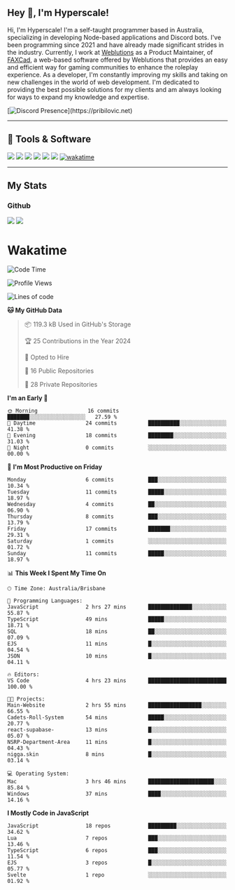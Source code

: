 ## Hey 👋, I'm Hyperscale!

Hi, I'm Hyperscale! I'm a self-taught programmer based in Australia, specializing in developing Node-based applications and Discord bots. I've been programming since 2021 and have already made significant strides in the industry. Currently, I work at [Weblutions](https://weblutions.com) as a Product Maintainer, of [FAXCad](https://weblutions.com/store/faxcad), a web-based software offered by Weblutions that provides an easy and efficient way for gaming communities to enhance the roleplay experience. As a developer, I'm constantly improving my skills and taking on new challenges in the world of web development. I'm dedicated to providing the best possible solutions for my clients and am always looking for ways to expand my knowledge and expertise.

[![Discord Presence](https://lanyard.cnrad.dev/api/906061699562475581?=idleMessage=:Just%Chillin%With%My%Kangaroo!)](https://pribilovic.net)

<p align="center">
<a href="https://github.com/Hyperscale1">
</a>
</p>

---
## 🔧 Tools & Software
![](https://img.shields.io/badge/HTML5-E34F26?style=for-the-badge&logo=html5&logoColor=white) ![](https://img.shields.io/badge/CSS3-1572B6?style=for-the-badge&logo=css3&logoColor=white) ![](https://img.shields.io/badge/MySQL-005C84?style=for-the-badge&logo=mysql&logoColor=white) ![](https://img.shields.io/badge/Ubuntu-E95420?style=for-the-badge&logo=ubuntu&logoColor=white) ![](https://img.shields.io/badge/JavaScript-F7DF1E?style=for-the-badge&logo=javascript&logoColor=black) ![](	https://img.shields.io/badge/Node.js-43853D?style=for-the-badge&logo=node.js&logoColor=white) [![wakatime](https://wakatime.com/badge/user/6e098b16-30e8-493e-bf77-598fafbb912d.svg?style=for-the-badge)](https://wakatime.com/@6e098b16-30e8-493e-bf77-598fafbb912d)


---
## My Stats

### Github
![](https://github-readme-stats.vercel.app/api?username=Hyperscale1&theme=blue-green)
![](https://github-readme-stats.vercel.app/api/top-langs/?username=Hyperscale1&theme=blue-green)

# Wakatime
<!--START_SECTION:waka-->
![Code Time](http://img.shields.io/badge/Code%20Time-695%20hrs%2050%20mins-blue)

![Profile Views](http://img.shields.io/badge/Profile%20Views-0-blue)

![Lines of code](https://img.shields.io/badge/From%20Hello%20World%20I%27ve%20Written-188.7%20thousand%20lines%20of%20code-blue)

**🐱 My GitHub Data** 

> 📦 119.3 kB Used in GitHub's Storage 
 > 
> 🏆 25 Contributions in the Year 2024
 > 
> 💼 Opted to Hire
 > 
> 📜 16 Public Repositories 
 > 
> 🔑 28 Private Repositories 
 > 
**I'm an Early 🐤** 

```text
🌞 Morning                16 commits          ███████░░░░░░░░░░░░░░░░░░   27.59 % 
🌆 Daytime                24 commits          ██████████░░░░░░░░░░░░░░░   41.38 % 
🌃 Evening                18 commits          ████████░░░░░░░░░░░░░░░░░   31.03 % 
🌙 Night                  0 commits           ░░░░░░░░░░░░░░░░░░░░░░░░░   00.00 % 
```
📅 **I'm Most Productive on Friday** 

```text
Monday                   6 commits           ███░░░░░░░░░░░░░░░░░░░░░░   10.34 % 
Tuesday                  11 commits          █████░░░░░░░░░░░░░░░░░░░░   18.97 % 
Wednesday                4 commits           ██░░░░░░░░░░░░░░░░░░░░░░░   06.90 % 
Thursday                 8 commits           ███░░░░░░░░░░░░░░░░░░░░░░   13.79 % 
Friday                   17 commits          ███████░░░░░░░░░░░░░░░░░░   29.31 % 
Saturday                 1 commits           ░░░░░░░░░░░░░░░░░░░░░░░░░   01.72 % 
Sunday                   11 commits          █████░░░░░░░░░░░░░░░░░░░░   18.97 % 
```


📊 **This Week I Spent My Time On** 

```text
🕑︎ Time Zone: Australia/Brisbane

💬 Programming Languages: 
JavaScript               2 hrs 27 mins       ██████████████░░░░░░░░░░░   55.87 % 
TypeScript               49 mins             █████░░░░░░░░░░░░░░░░░░░░   18.71 % 
SQL                      18 mins             ██░░░░░░░░░░░░░░░░░░░░░░░   07.09 % 
EJS                      11 mins             █░░░░░░░░░░░░░░░░░░░░░░░░   04.54 % 
JSON                     10 mins             █░░░░░░░░░░░░░░░░░░░░░░░░   04.11 % 

🔥 Editors: 
VS Code                  4 hrs 23 mins       █████████████████████████   100.00 % 

🐱‍💻 Projects: 
Main-Website             2 hrs 55 mins       █████████████████░░░░░░░░   66.55 % 
Cadets-Roll-System       54 mins             █████░░░░░░░░░░░░░░░░░░░░   20.77 % 
react-supabase-          13 mins             █░░░░░░░░░░░░░░░░░░░░░░░░   05.07 % 
NSRP-Department-Area     11 mins             █░░░░░░░░░░░░░░░░░░░░░░░░   04.43 % 
nigga.skin               8 mins              █░░░░░░░░░░░░░░░░░░░░░░░░   03.14 % 

💻 Operating System: 
Mac                      3 hrs 46 mins       █████████████████████░░░░   85.84 % 
Windows                  37 mins             ████░░░░░░░░░░░░░░░░░░░░░   14.16 % 
```

**I Mostly Code in JavaScript** 

```text
JavaScript               18 repos            █████████░░░░░░░░░░░░░░░░   34.62 % 
Lua                      7 repos             ███░░░░░░░░░░░░░░░░░░░░░░   13.46 % 
TypeScript               6 repos             ███░░░░░░░░░░░░░░░░░░░░░░   11.54 % 
EJS                      3 repos             █░░░░░░░░░░░░░░░░░░░░░░░░   05.77 % 
Svelte                   1 repo              ░░░░░░░░░░░░░░░░░░░░░░░░░   01.92 % 
```




<!--END_SECTION:waka-->
